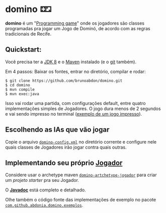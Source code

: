 # domino 🁏

**domino** é um "[Programming game](https://en.wikipedia.org/wiki/Programming_game)" 
onde os jogadores são classes programadas pra jogar um Jogo de Dominó, de acordo com as regras tradicionais de Recife.

## Quickstart:

Você precisa ter a [JDK 8](http://www.oracle.com/technetwork/java/javase/downloads/jdk8-downloads-2133151.html) e o [Maven](https://maven.apache.org/) instalado (e o [git](https://git-scm.com/) também).

Em 4 passos: Baixar os fontes, entrar no diretório, compilar e rodar:
``` 
$ git clone https://github.com/brunoabdon/domino.git
$ cd domino
$ mvn compile
$ mvn exec:java
``` 
Isso vai rodar uma partida, com configurações default, entre quatro implementações simples de Jogadores. O jogo dura menos de 2 segundos e vai sendo impresso no terminal ([exemplo de um jogo impresso](https://gist.github.com/brunoabdon/2821affbc692fe006947630d51de8dba)).

## Escolhendo as IAs que vão jogar
Copie o arquivo [`domino-config.xml`](https://gist.githubusercontent.com/brunoabdon/6dd3e52167c3fc23a0e63babc84632d8/raw/5cad7b35c6466aede2d65a13d8ec69d7f0fc87d3/domino-config.xml) no diretório corrente e configure nele quais classes de Jogadores irão jogar contra quais outras.

## Implementando seu próprio [Jogador](http://brunoabdon.github.io/domino/apidocs/com/github/abdonia/domino/Jogador.html)
Considere usar o archetype maven [`domino-artchetype-jogador`](https://github.com/brunoabdon/domino-archetype-jogador) para criar um *projeto starter* pra seu Jogador.

O [**Javadoc**](http://brunoabdon.github.io/domino/apidocs/) está completo e detalhado.

Olhe também o código fonte das implementações de exemplo no pacote [`com.github.abdonia.domino.exemplos`](https://github.com/brunoabdon/domino/tree/master/src/main/java/com/github/abdonia/domino/exemplos).
